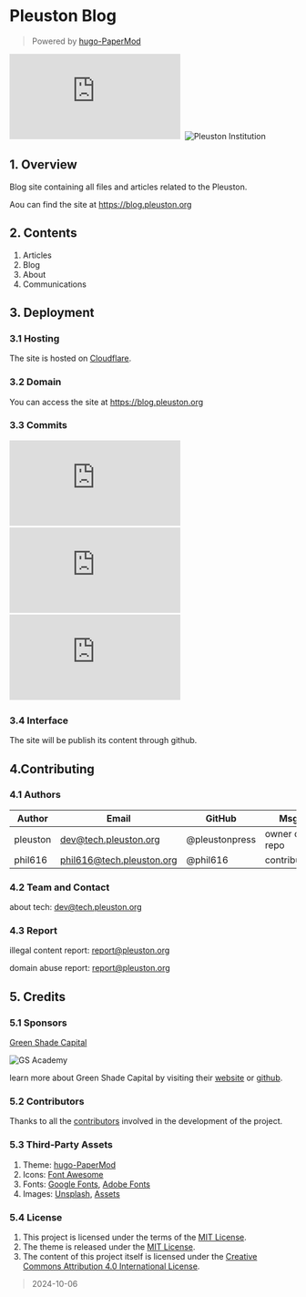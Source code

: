 # Pleuston Blog
> Powered by [hugo-PaperMod](https://github.com/adityatelange/hugo-PaperMod)

![GitHub License](https://img.shields.io/github/license/pleustonpress/blog.pleuston.org)&nbsp;
![Pleuston Institution](https://img.shields.io/badge/Pleuston-Institution-green)&nbsp;

## 1. Overview

Blog site containing all files and articles related to the Pleuston.

Aou can find the site at https://blog.pleuston.org

## 2. Contents

1. Articles
2. Blog
3. About
4. Communications

## 3. Deployment

### 3.1 Hosting

The site is hosted on [Cloudflare](https://www.cloudflare.com/).

### 3.2 Domain

You can access the site at https://blog.pleuston.org

### 3.3 Commits

![GitHub last commit](https://img.shields.io/github/last-commit/pleustonpress/blog.pleuston.org)&nbsp;
![GitHub Created At](https://img.shields.io/github/created-at/pleustonpress/blog.pleuston.org)&nbsp;
![GitHub commit activity](https://img.shields.io/github/commit-activity/t/pleustonpress/blog.pleuston.org)&nbsp;

### 3.4 Interface

The site will be publish its content through github.

## 4.Contributing

### 4.1 Authors

| Author | Email | GitHub | Msg |
| --- | --- | --- | --- |
| pleuston | dev@tech.pleuston.org | @pleustonpress | owner of repo |
| phil616 | phil616@tech.pleuston.org | @phil616 | contributor |

### 4.2 Team and Contact

about tech: dev@tech.pleuston.org

### 4.3 Report

illegal content report: report@pleuston.org

domain abuse report: report@pleuston.org

## 5. Credits

### 5.1 Sponsors

[Green Shade Capital](https://www.greenshadecapital.com/)

![GS Academy](https://img.shields.io/badge/Green%20Shade%20Academy-Registered-blue)

learn more about Green Shade Capital by visiting their [website](https://www.greenshadecapital.com/) or [github](https://github.com/Green-Shade-Capital).

### 5.2 Contributors

Thanks to all the [contributors](https://github.com/pleustonpress/blog.pleuston.org/graphs/contributors) involved in the development of the project.

### 5.3 Third-Party Assets
1. Theme: [hugo-PaperMod](https://github.com/adityatelange/hugo-PaperMod)
2. Icons: [Font Awesome](https://fontawesome.com/)
3. Fonts: [Google Fonts](https://fonts.google.com/), [Adobe Fonts](https://fonts.adobe.com/)
4. Images: [Unsplash](https://unsplash.com/), [Assets](https://assets.pleuston.greenshadecapital.com/)


### 5.4 License

1. This project is licensed under the terms of the [MIT License](https://github.com/pleustonpress/blog.pleuston.org/blob/main/LICENSE).
2. The theme is released under the [MIT License](https://github.com/adityatelange/hugo-PaperMod/blob/master/LICENSE).
3. The content of this project itself is licensed under the [Creative Commons Attribution 4.0 International License](https://creativecommons.org/licenses/by/4.0/).

> 2024-10-06